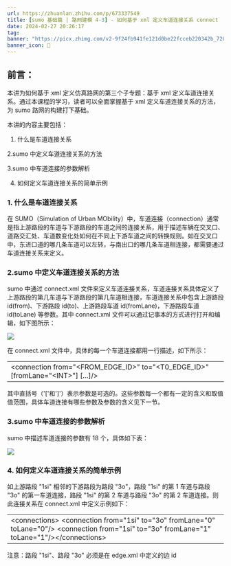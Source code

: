 ```yaml
---
url: https://zhuanlan.zhihu.com/p/673337549
title: [sumo 基础篇 | 路网建模 4-3] - 如何基于 xml 定义车道连接关系 connect
date: 2024-02-27 20:26:17
tag: 
banner: "https://picx.zhimg.com/v2-9f24fb941fe121d0be22fcceb220342b_720w.jpg?source=172ae18b"
banner_icon: 🔖
---
```

## **前言：**

本讲为如何基于 xml 定义仿真路网的第三个子专题：基于 xml 定义车道连接关系。通过本课程的学习，读者可以全面掌握基于 xml 定义车道连接关系的方法，为 sumo 路网的构建打下基础。

本讲的内容主要包括：

1. 什么是车道连接关系

2.sumo 中定义车道连接关系的方法

3.sumo 中车道连接的参数解析

4. 如何定义车道连接关系的简单示例

### **1. 什么是车道连接关系**

在 SUMO（Simulation of Urban MObility）中，车道连接（connection）通常是指上游路段的车道与下游路段的车道之间的连接关系，用于描述车辆在交叉口、道路交汇处、车道数变化处如何在不同上下游车道之间的转换规则。如在交叉口中，东进口道的哪几条车道可以左转，与南出口的哪几条车道相连接，都需要通过车道连接关系来定义。

### **2.sumo 中定义车道连接关系的方法**

sumo 中通过 connect.xml 文件来定义车道连接关系，车道连接关系具体定义了上游路段的第几车道与下游路段的第几车道相连接，车道连接关系中包含上游路段 id(from)、下游路段 id(to)、上游路段车道 id(fromLane)，下游路段车道 id(toLane) 等参数。其中 connect.xml 文件可以通过记事本的方式进行打开和编辑，如下图所示：

![](https://pic1.zhimg.com/v2-3ef2f36cc1c6ff87bd5bc81302e80744_r.jpg)

在 connect.xml 文件中，具体的每一个车道连接都用一行描述，如下所示：

<table data-draft-node="block" data-draft-type="table" data-size="normal" data-row-style="normal"><tbody><tr><td>&lt;connection from="&lt;FROM_EDGE_ID&gt;" to="&lt;T0_EDGE_ID&gt;" [fromLane="&lt;INT&gt;"] [...]/&gt;</td></tr></tbody></table>

其中直括号（'['和']'）表示参数是可选的。这些参数每一个都有一定的含义和取值值范围，具体车道连接有哪些参数及参数的含义见下一节。

### **3.sumo 中车道连接的参数解析**

sumo 中描述车道连接的参数有 18 个，具体如下表：

![](https://pic1.zhimg.com/v2-47d7bd64bea6834a8c70dc75026139e8_r.jpg)

### **4. 如何定义车道连接关系的简单示例**

如上游路段 "1si" 相邻的下游路段为路段 "3o"，路段 "1si" 的第 1 车道与路段 "3o" 的第一车道连接，路段 "1si" 的第 2 车道与路段 "3o" 的第 2 车道连接。则此连接关系在 connect.xml 中定义示例如下：

<table data-draft-node="block" data-draft-type="table" data-size="normal" data-row-style="normal"><tbody><tr><td>&lt;connections&gt; &lt;connection from="1si" to="3o" fromLane="0" toLane="0"/&gt; &lt;connection from="1si" to="3o" fromLane="1" toLane="1"/&gt;&lt;/connections&gt;</td></tr></tbody></table>

注意：路段 "1si"、路段 "3o" 必须是在 edge.xml 中定义的边 id
